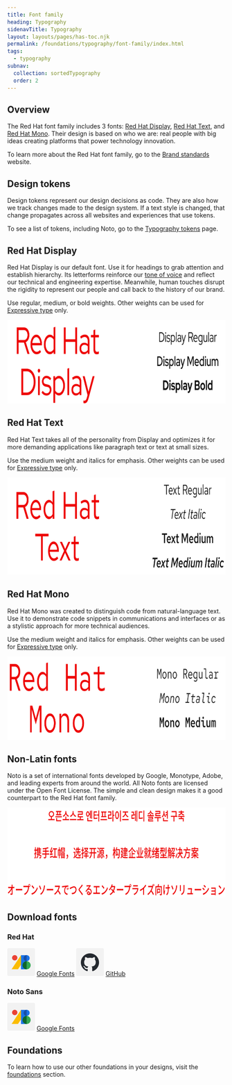 ```yaml
---
title: Font family
heading: Typography
sidenavTitle: Typography
layout: layouts/pages/has-toc.njk
permalink: /foundations/typography/font-family/index.html
tags: 
  - typography
subnav:
  collection: sortedTypography
  order: 2
---
```



<link rel="stylesheet"
      href="/assets/packages/@rhds/elements/elements/rh-table/rh-table-lightdom.css"
      data-helmet>

<script type="module" data-helmet>
  import '@rhds/elements/rh-table/rh-table.js';
  import '@rhds/elements/rh-card/rh-card.js';
  import '@rhds/elements/rh-cta/rh-cta.js';
</script>

## Overview

The Red Hat font family includes 3 fonts: [Red Hat Display][rhdisplay], [Red Hat Text][rhtext], and [Red Hat Mono][rhmono]. Their design is based on who we are: real people with big ideas creating platforms that power technology innovation.

To learn more about the Red Hat font family, go to the [Brand standards][brandstandards] website.

## Design tokens

Design tokens represent our design decisions as code. They are also how we track changes made to the design system. If a text style is changed, that change propagates across all websites and experiences that use tokens.

To see a list of tokens, including Noto, go to the [Typography tokens][typographytokens] page.

## Red Hat Display

Red Hat Display is our default font. Use it for headings to grab attention and establish hierarchy. Its letterforms reinforce our [tone of voice][tone] and reflect our technical and engineering expertise. Meanwhile, human touches disrupt the rigidity to represent our people and call back to the history of our brand.

Use regular, medium, or bold weights. Other weights can be used for [Expressive type][expressivetype] only.

<uxdot-example width-adjustment="810px" color-palette="lightest">
  <img src="./typography-rh-display.svg"
      alt="examples of Red Hat Display and its three weights"
      width="810"
      height="192"
      loading="lazy">
</uxdot-example>

## Red Hat Text

Red Hat Text takes all of the personality from Display and optimizes it for more demanding applications like paragraph text or text at small sizes.

Use the medium weight and italics for emphasis. Other weights can be used for [Expressive type][expressivetype] only.

<uxdot-example width-adjustment="810px" color-palette="lightest">
  <img src="./typography-rh-text.svg"
      alt="examples of Red Hat Text and its weights and styles"
      width="810"
      height="224"
      loading="lazy">
</uxdot-example>

## Red Hat Mono

Red Hat Mono was created to distinguish code from natural-language text. Use it to demonstrate code snippets in communications and interfaces or as a stylistic approach for more technical audiences.

Use the medium weight and italics for emphasis. Other weights can be used for [Expressive type][expressivetype] only.

<uxdot-example width-adjustment="810px" color-palette="lightest">
  <img src="./typography-rh-mono.svg"
      alt="examples of Red Hat Mono and its weights and styles"
      width="810"
      height="192"
      loading="lazy">
</uxdot-example>

## Non-Latin fonts

Noto is a set of international fonts developed by Google, Monotype, Adobe, and leading experts from around the world. All Noto fonts are licensed under the Open Font License. The simple and clean design makes it a good counterpart to the Red Hat font family.

<uxdot-example width-adjustment="778px" color-palette="lightest">
  <img src="./typography-non-latin-fonts.svg"
      alt="examples of Noto used for non-latin text"
      width="778"
      height="207"
      loading="lazy">
</uxdot-example>

## Download fonts

### Red Hat
<div class="grid sm-three-columns">
  <rh-card>
    <img slot="header" 
        src="./google-fonts-icon.svg" 
        width="64px" 
        alt="Google Fonts icon"
        loading="lazy">
    <rh-cta>
        <a href="https://fonts.google.com/?query=Red+Hat">Google Fonts</a>
    </rh-cta>
  </rh-card>
  <rh-card>
    <img slot="header" 
        src="./github-icon.svg" 
        width="64px" 
        alt="GitHub icon"
        loading="lazy">
    <rh-cta>
        <a href="https://github.com/RedHatOfficial/RedHatFont">GitHub</a>
    </rh-cta>
  </rh-card>
</div>

### Noto Sans
<div class="grid sm-three-columns">
  <rh-card>
    <img slot="header" 
        src="./google-fonts-icon.svg" 
        width="64px" 
        alt="Google Fonts icon"
        loading="lazy">
    <rh-cta>
        <a href="https://fonts.google.com/noto/specimen/Noto+Sans">Google Fonts</a>
    </rh-cta>
  </rh-card>
</div>

<uxdot-feedback>
  <h2>Foundations</h2>
  <p>To learn how to use our other foundations in your designs, visit the <a href="/foundations">foundations</a> section.</p>
</uxdot-feedback>

[rhdisplay]: #red-hat-display
[rhtext]: #red-hat-text
[rhmono]: #red-hat-mono
[brandstandards]: https://www.redhat.com/en/about/brand/standards
[typographytokens]: /tokens/font/
[tone]: https://www.redhat.com/en/about/brand/standards/personality#how-we-sound
[expressivetype]: /foundations/typography/choosing-type/#expressive-type

